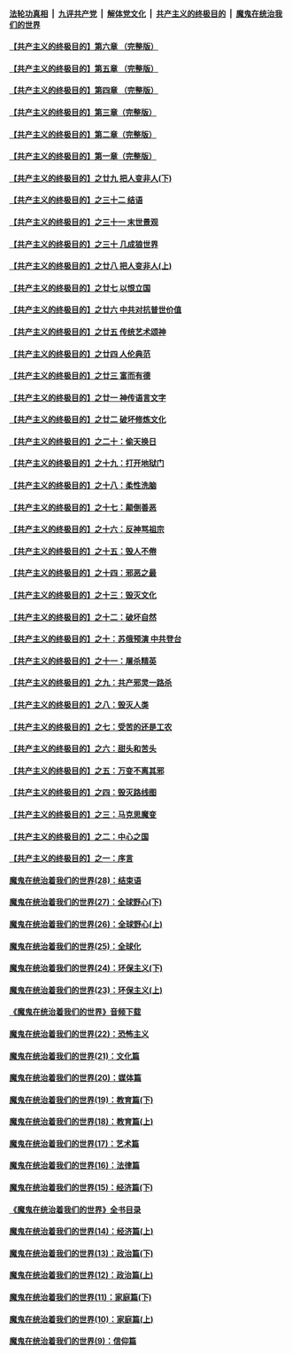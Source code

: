 

####  [法轮功真相](../../../../basic/blob/master/README.md?t=07011731) &nbsp;|&nbsp; [九评共产党](../../../../9ping.md/blob/master/README.md?t=07011731) &nbsp;|&nbsp; [解体党文化](../../../../jtdwh.md/blob/master/README.md?t=07011731)  &nbsp;|&nbsp; [共产主义的终极目的](../../../../gczydzjmd.md/blob/master/README.md?t=07011731) &nbsp;|&nbsp; [魔鬼在统治我们的世界](../../../../mgztzwmdsj.md/blob/master/README.md?t=07011731) 

#### [【共产主义的终极目的】第六章 （完整版）](../pages/nsc422/n11428913.md?t=07011731) 

#### [【共产主义的终极目的】第五章 （完整版）](../pages/nsc422/n11428912.md?t=07011731) 

#### [【共产主义的终极目的】第四章 （完整版）](../pages/nsc422/n11428907.md?t=07011731) 

#### [【共产主义的终极目的】第三章（完整版）](../pages/nsc422/n11428848.md?t=07011731) 

#### [【共产主义的终极目的】第二章（完整版）](../pages/nsc422/n11428831.md?t=07011731) 

#### [【共产主义的终极目的】第一章（完整版）](../pages/nsc422/n11417651.md?t=07011731) 

#### [【共产主义的终极目的】之廿九 把人变非人(下)](../pages/nsc422/n11344140.md?t=07011731) 

#### [【共产主义的终极目的】之三十二 结语](../pages/nsc422/n11360535.md?t=07011731) 

#### [【共产主义的终极目的】之三十一 末世景观](../pages/nsc422/n11351129.md?t=07011731) 

#### [【共产主义的终极目的】之三十 几成狼世界](../pages/nsc422/n11348280.md?t=07011731) 

#### [【共产主义的终极目的】之廿八 把人变非人(上)](../pages/nsc422/n11340492.md?t=07011731) 

#### [【共产主义的终极目的】之廿七 以恨立国](../pages/nsc422/n11336944.md?t=07011731) 

#### [【共产主义的终极目的】之廿六 中共对抗普世价值](../pages/nsc422/n11324785.md?t=07011731) 

#### [【共产主义的终极目的】之廿五 传统艺术颂神](../pages/nsc422/n11296396.md?t=07011731) 

#### [【共产主义的终极目的】之廿四 人伦典范](../pages/nsc422/n11296397.md?t=07011731) 

#### [【共产主义的终极目的】之廿三 富而有德](../pages/nsc422/n11283598.md?t=07011731) 

#### [【共产主义的终极目的】之廿一 神传语言文字](../pages/nsc422/n11263265.md?t=07011731) 

#### [【共产主义的终极目的】之廿二 破坏修炼文化](../pages/nsc422/n11245728.md?t=07011731) 

#### [【共产主义的终极目的】之二十：偷天换日](../pages/nsc422/n11238846.md?t=07011731) 

#### [【共产主义的终极目的】之十九：打开地狱门](../pages/nsc422/n11206376.md?t=07011731) 

#### [【共产主义的终极目的】之十八：柔性洗脑](../pages/nsc422/n11199994.md?t=07011731) 

#### [【共产主义的终极目的】之十七：颠倒善恶](../pages/nsc422/n11179782.md?t=07011731) 

#### [【共产主义的终极目的】之十六：反神骂祖宗](../pages/nsc422/n11166798.md?t=07011731) 

#### [【共产主义的终极目的】之十五：毁人不倦](../pages/nsc422/n11166792.md?t=07011731) 

#### [【共产主义的终极目的】之十四：邪恶之最](../pages/nsc422/n11150249.md?t=07011731) 

#### [【共产主义的终极目的】之十三：毁灭文化](../pages/nsc422/n11135227.md?t=07011731) 

#### [【共产主义的终极目的】之十二：破坏自然](../pages/nsc422/n11135214.md?t=07011731) 

#### [【共产主义的终极目的】之十：苏俄预演 中共登台](../pages/nsc422/n11118424.md?t=07011731) 

#### [【共产主义的终极目的】之十一：屠杀精英](../pages/nsc422/n11118442.md?t=07011731) 

#### [【共产主义的终极目的】之九：共产邪灵一路杀](../pages/nsc422/n11114139.md?t=07011731) 

#### [【共产主义的终极目的】之八：毁灭人类](../pages/nsc422/n11108503.md?t=07011731) 

#### [【共产主义的终极目的】之七：受苦的还是工农](../pages/nsc422/n11101809.md?t=07011731) 

#### [【共产主义的终极目的】之六：甜头和苦头](../pages/nsc422/n11096971.md?t=07011731) 

#### [【共产主义的终极目的】之五：万变不离其邪](../pages/nsc422/n11091285.md?t=07011731) 

#### [【共产主义的终极目的】之四：毁灭路线图](../pages/nsc422/n11086284.md?t=07011731) 

#### [【共产主义的终极目的】之三：马克思魔变](../pages/nsc422/n11061941.md?t=07011731) 

#### [【共产主义的终极目的】之二：中心之国](../pages/nsc422/n11047728.md?t=07011731) 

#### [【共产主义的终极目的】之一：序言](../pages/nsc422/n11086077.md?t=07011731) 

#### [魔鬼在统治着我们的世界(28)：结束语](../pages/nsc422/n10936246.md?t=07011731) 

#### [魔鬼在统治着我们的世界(27)：全球野心(下)](../pages/nsc422/n10928319.md?t=07011731) 

#### [魔鬼在统治着我们的世界(26)：全球野心(上)](../pages/nsc422/n10900318.md?t=07011731) 

#### [魔鬼在统治着我们的世界(25)：全球化](../pages/nsc422/n10788205.md?t=07011731) 

#### [魔鬼在统治着我们的世界(24)：环保主义(下)](../pages/nsc422/n10695307.md?t=07011731) 

#### [魔鬼在统治着我们的世界(23)：环保主义(上)](../pages/nsc422/n10688613.md?t=07011731) 

#### [《魔鬼在统治着我们的世界》音频下载](../pages/nsc422/n10635553.md?t=07011731) 

#### [魔鬼在统治着我们的世界(22)：恐怖主义](../pages/nsc422/n10614727.md?t=07011731) 

#### [魔鬼在统治着我们的世界(21)：文化篇](../pages/nsc422/n10597706.md?t=07011731) 

#### [魔鬼在统治着我们的世界(20)：媒体篇](../pages/nsc422/n10586579.md?t=07011731) 

#### [魔鬼在统治着我们的世界(19)：教育篇(下)](../pages/nsc422/n10564808.md?t=07011731) 

#### [魔鬼在统治着我们的世界(18)：教育篇(上)](../pages/nsc422/n10526970.md?t=07011731) 

#### [魔鬼在统治着我们的世界(17)：艺术篇](../pages/nsc422/n10499093.md?t=07011731) 

#### [魔鬼在统治着我们的世界(16)：法律篇](../pages/nsc422/n10485969.md?t=07011731) 

#### [魔鬼在统治着我们的世界(15)：经济篇(下)](../pages/nsc422/n10469975.md?t=07011731) 

#### [《魔鬼在统治着我们的世界》全书目录](../pages/nsc422/n10464261.md?t=07011731) 

#### [魔鬼在统治着我们的世界(14)：经济篇(上)](../pages/nsc422/n10457370.md?t=07011731) 

#### [魔鬼在统治着我们的世界(13)：政治篇(下)](../pages/nsc422/n10448270.md?t=07011731) 

#### [魔鬼在统治着我们的世界(12)：政治篇(上)](../pages/nsc422/n10444576.md?t=07011731) 

#### [魔鬼在统治着我们的世界(11)：家庭篇(下)](../pages/nsc422/n10440961.md?t=07011731) 

#### [魔鬼在统治着我们的世界(10)：家庭篇(上)](../pages/nsc422/n10435448.md?t=07011731) 

#### [魔鬼在统治着我们的世界(9)：信仰篇](../pages/nsc422/n10432159.md?t=07011731) 

